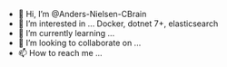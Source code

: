 - 👋 Hi, I’m @Anders-Nielsen-CBrain
- 👀 I’m interested in ... Docker, dotnet 7+, elasticsearch
- 🌱 I’m currently learning ... 
- 💞️ I’m looking to collaborate on ...
- 📫 How to reach me ...

<!---
Anders-Nielsen-CBrain/Anders-Nielsen-CBrain is a ✨ special ✨ repository because its `README.md` (this file) appears on your GitHub profile.
You can click the Preview link to take a look at your changes.
--->
